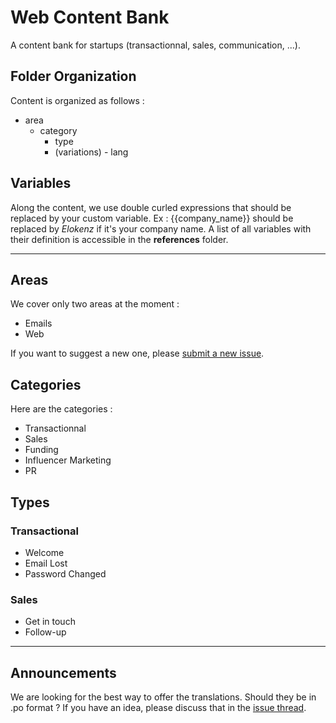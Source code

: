 # Web Content Bank
A content bank for startups (transactionnal, sales, communication, ...).

## Folder Organization
Content is organized as follows :
- area
  - category
    -   type
      -   (variations)
        -   lang

## Variables
Along the content, we use double curled expressions that should be replaced by your custom variable. Ex : {{company_name}} should be replaced by _Elokenz_ if it's your company name. A list of all variables with their definition is accessible in the __references__ folder.

---
## Areas
We cover only two areas at the moment :
- Emails
- Web

If you want to suggest a new one, please [submit a new issue](https://github.com/Elokenz/content_bank/issues/new).

## Categories
Here are the categories :
- Transactionnal
- Sales
- Funding
- Influencer Marketing
- PR

## Types

### Transactional
- Welcome
- Email Lost
- Password Changed

### Sales
- Get in touch
- Follow-up

---

## Announcements
We are looking for the best way to offer the translations. Should they be in .po format ? If you have an idea, please discuss that in the [issue thread](https://github.com/Elokenz/content_bank/issues/1).
